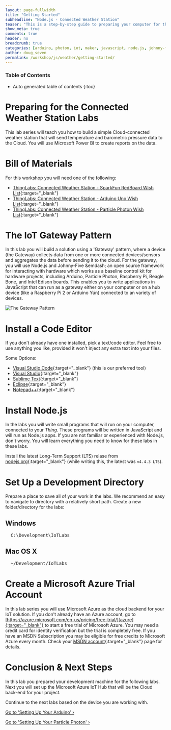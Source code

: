 ```yaml
---
layout: page-fullwidth
title: "Getting Started"
subheadline: "Node.js - Connected Weather Station"
teaser: "This is a step-by-step guide to preparing your computer for the Connected Weather Station labs."
show_meta: true
comments: true
header: no
breadcrumb: true
categories: [arduino, photon, iot, maker, javascript, node.js, johnny-five, weather-station]
author: doug_seven
permalink: /workshop/js/weather/getting-started/
---
```

### Table of Contents
*  Auto generated table of contents
{:toc}

# Preparing for the Connected Weather Station Labs
This lab series will teach you how to build a simple Cloud-connected weather station that will send temperature and barometric pressure data to the Cloud. You will use Microsoft Power BI to create reports on the data. 

# Bill of Materials
For this workshop you will need one of the following:

 - [ThingLabs: Connected Weather Station - SparkFun RedBoard Wish List](https://www.sparkfun.com/wish_lists/120920){:target="_blank"}
 - [ThingLabs: Connected Weather Station - Arduino Uno Wish List](https://www.sparkfun.com/wish_lists/121094){:target="_blank"}
 - [ThingLabs: Connected Weather Station - Particle Photon Wish List](https://www.sparkfun.com/wish_lists/120921){:target="_blank"}
 
# The IoT Gateway Pattern
In this lab you will build a solution using a 'Gateway' pattern, where a device (the Gateway) collects data from one or more connected devices/sensors and aggregates the data before sending it to the cloud. For the gateway, you will use Node.js and Johnny-Five &emdash; an open source framework for interacting with hardware which works as a baseline control kit for hardware projects, including Arduino, Particle Photon, Raspberry Pi, Beagle Bone, and Intel Edison boards. This enables you to write applications in JavaScript that can run as a gateway either on your computer or on a hub device (like a Raspberry Pi 2 or Arduino Y&uacute;n) connected to an variety of devices.

![The Gateway Pattern](/images/gatewaypattern.png)

# Install a Code Editor
If you don't already have one installed, pick a text/code editor. Feel free to use anything you like, provided it won't inject any extra text into your files.

Some Options:

* [Visual Studio Code][vscode]{:target="_blank"} (this is our preferred tool)
* [Visual Studio][vs]{:target="_blank"}
* [Sublime Text][sublime]{:target="_blank"}
* [Eclipse][eclipse]{:target="_blank"}
* [Notepad++][notepad]{:target="_blank"}

# Install Node.js
In the labs you will write small programs that will run on your computer, connected to your _Thing_. These programs will be written in JavaScript and will run as Node.js apps. If you are not familiar or experienced with Node.js, don't worry. You will learn everything you need to know for these labs in these labs. 

Install the latest Long-Term Support (LTS) relase from [nodejs.org][node]{:target="_blank"} (while writing this, the latest was `v4.4.3 LTS`).

# Set Up a Development Directory
Prepare a place to save all of your work in the labs. We recommend an easy to navigate to directory with a relatively short path. Create a new folder/directory for the labs:

## Windows
<pre>
  C:\Development\IoTLabs
</pre>

## Mac OS X
<pre>
  ~/Development/IoTLabs
</pre>

# Create a Microsoft Azure Trial Account
In this lab series you will use Microsoft Azure as the cloud backend for your IoT solution. If you don't already have an Azure account, go to [https://azure.microsoft.com/en-us/pricing/free-trial/][azure]{:target="_blank"} to start a free trial of Microsoft Azure. You may need a credit card for identity verification but the trial is completely free. If you have an MSDN Subscription you may be eligible for free credits to Microsoft Azure every month. Check your [MSDN account][msdn]{:target="_blank"} page for details.

# Conclusion &amp; Next Steps
In this lab you prepared your development machine for the following labs. Next you will set up the Microsoft Azure IoT Hub that will be the Cloud back-end for your project.

Continue to the next labs based on the device you are working with.

<a class="radius button small" href="../setup-arduino/">Go to 'Setting Up Your Arduino' ›</a>

<a class="radius button small" href="../setup-photon/">Go to 'Setting Up Your Particle Photon' ›</a>

[vscode]: http://code.visualstudio.com
[vs]: http://www.visualstudio.com 
[sublime]: http://www.sublimetext.com 
[eclipse]: http://www.eclipse.org/downloads/ 
[notepad]: http://notepad-plus-plus.org/
[node]: http://nodejs.org/
[azure]: https://azure.microsoft.com/en-us/pricing/free-trial/
[msdn]: https://msdn.microsoft.com/subscriptions/manage/
